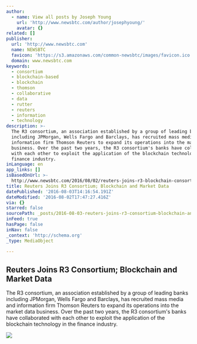 ```yaml
---
author:
  - name: View all posts by Joseph Young
    url: 'http://www.newsbtc.com/author/josephyoung/'
    avatar: {}
related: []
publisher:
  url: 'http://www.newsbtc.com'
  name: NEWSBTC
  favicon: 'https://s3.amazonaws.com/common-newsbtc/images/favicon.ico'
  domain: www.newsbtc.com
keywords:
  - consortium
  - blockchain-based
  - blockchain
  - thomson
  - collaborative
  - data
  - rutter
  - reuters
  - information
  - technology
description: >-
  The R3 consortium, an association established by a group of leading banks
  including JPMorgan, Wells Fargo and Barclays, has recruited mass media and
  information firm Thomson Reuters to expand its operations into the market data
  business. Over the past two years, the R3 consortium's banks have collaborated
  with each other to exploit the application of the blockchain technology in the
  finance industry.
inLanguage: en
app_links: []
isBasedOnUrl: >-
  http://www.newsbtc.com/2016/08/02/reuters-joins-r3-blockchain-consortium-move-market-data/
title: Reuters Joins R3 Consortium; Blockchain and Market Data
datePublished: '2016-08-03T14:16:54.191Z'
dateModified: '2016-08-02T17:47:27.416Z'
via: {}
starred: false
sourcePath: _posts/2016-08-03-reuters-joins-r3-consortium-blockchain-and-market-data.md
inFeed: true
hasPage: false
inNav: false
_context: 'http://schema.org'
_type: MediaObject

---
```

<article style=""><h1>Reuters Joins R3 Consortium; Blockchain and Market Data</h1><p>The R3 consortium, an association established by a group of leading banks including JPMorgan, Wells Fargo and Barclays, has recruited mass media and information firm Thomson Reuters to expand its operations into the market data business. Over the past two years, the R3 consortium's banks have collaborated with each other to exploit the application of the blockchain technology in the finance industry.</p><img src="http://s3.amazonaws.com/main-newsbtc-images/2016/08/02183957/thomson-reuters-headquarters-18929015.jpg" /></article>